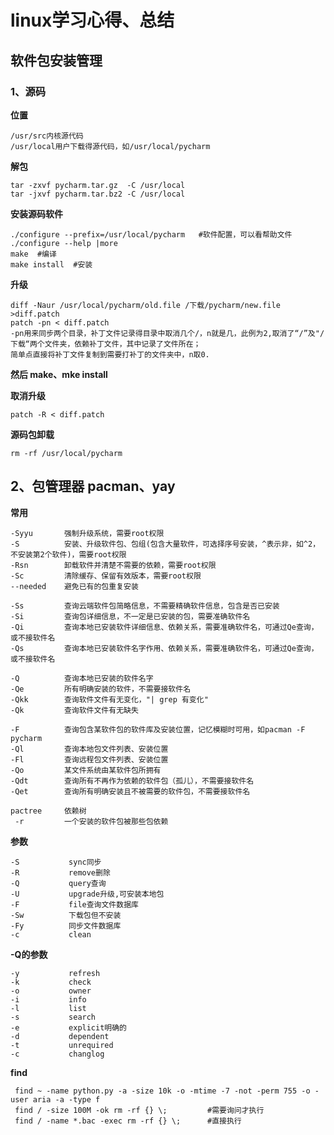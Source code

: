 # linux学习心得、总结

## 软件包安装管理
### 1、源码

   **位置**
   
    /usr/src内核源代码
    /usr/local用户下载得源代码，如/usr/local/pycharm
      
   **解包**
   
    tar -zxvf pycharm.tar.gz  -C /usr/local
    tar -jxvf pycharm.tar.bz2 -C /usr/local
      
   **安装源码软件**
    
    ./configure --prefix=/usr/local/pycharm   #软件配置，可以看帮助文件 ./configure --help |more
    make  #编译
    make install  #安装
      
   **升级**
     
    diff -Naur /usr/local/pycharm/old.file /下载/pycharm/new.file >diff.patch
    patch -pn < diff.patch  
    -pn用来同步两个目录，补丁文件记录得目录中取消几个/，n就是几，此例为2,取消了“/”及"/下载“两个文件夹，依赖补丁文件，其中记录了文件所在；
    简单点直接将补丁文件复制到需要打补丁的文件夹中，n取0.
   
   **然后 make、mke install**
      
   **取消升级**
   
    patch -R < diff.patch
      
   **源码包卸载**
   
    rm -rf /usr/local/pycharm
    
## 2、包管理器 pacman、yay

  **常用**
  
    -Syyu       强制升级系统，需要root权限
    -S          安装、升级软件包、包组(包含大量软件，可选择序号安装，^表示非，如^2，不安装第2个软件)，需要root权限
    -Rsn        卸载软件并清楚不需要的依赖，需要root权限
    -Sc         清除缓存、保留有效版本，需要root权限
    --needed    避免已有的包重复安装  
    
    -Ss         查询云端软件包简略信息，不需要精确软件信息，包含是否已安装
    -Si         查询包详细信息，不一定是已安装的包，需要准确软件名
    -Qi         查询本地已安装软件详细信息、依赖关系，需要准确软件名，可通过Qe查询，或不接软件名
    -Qs         查询本地已安装软件名字作用、依赖关系，需要准确软件名，可通过Qe查询，或不接软件名 
    
    -Q          查询本地已安装的软件名字
    -Qe         所有明确安装的软件，不需要接软件名
    -Qkk        查询软件文件有无变化，"| grep 有变化"
    -Qk         查询软件文件有无缺失
    
    -F          查询包含某软件包的软件库及安装位置，记忆模糊时可用，如pacman -F pycharm
    -Ql         查询本地包文件列表、安装位置         
    -Fl         查询远程包文件列表、安装位置  
    -Qo         某文件系统由某软件包所拥有
    -Qdt        查询所有不再作为依赖的软件包（孤儿），不需要接软件名
    -Qet        查询所有明确安装且不被需要的软件包，不需要接软件名
    
    pactree     依赖树
     -r         一个安装的软件包被那些包依赖   
    
  **参数**
  
    -S           sync同步
    -R           remove删除
    -Q           query查询
    -U           upgrade升级,可安装本地包
    -F           file查询文件数据库
    -Sw          下载包但不安装
    -Fy          同步文件数据库
    -c           clean
       
   **-Q的参数**
   
    -y           refresh
    -k           check
    -o           owner
    -i           info
    -l           list
    -s           search
    -e           explicit明确的
    -d           dependent
    -t           unrequired
    -c           changlog
   
   **find**
   
     find ~ -name python.py -a -size 10k -o -mtime -7 -not -perm 755 -o -user aria -a -type f
     find / -size 100M -ok rm -rf {} \;         #需要询问才执行
     find / -name *.bac -exec rm -rf {} \;      #直接执行
    
    
  
  
    
